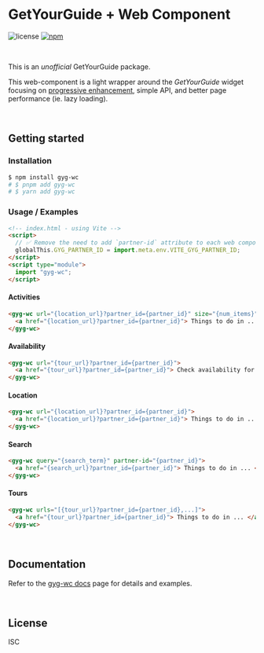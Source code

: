 # GetYourGuide + Web Component

![license](https://img.shields.io/npm/l/gyg-wc?style=flat-square)
[![npm](https://img.shields.io/npm/v/gyg-wc?style=flat-square)](https://www.npmjs.com/package/gyg-wc)

&nbsp;

This is an _unofficial_ GetYourGuide package.

This web-component is a light wrapper around the _GetYourGuide_ widget focusing on [progressive enhancement](https://developer.mozilla.org/en-US/docs/Glossary/Progressive_Enhancement), simple API, and better page performance (ie. lazy loading).

&nbsp;

## Getting started

### Installation

```bash
$ npm install gyg-wc
# $ pnpm add gyg-wc
# $ yarn add gyg-wc
```

### Usage / Examples

```html
<!-- index.html - using Vite -->
<script>
  // ✅ Remove the need to add `partner-id` attribute to each web component
  globalThis.GYG_PARTNER_ID = import.meta.env.VITE_GYG_PARTNER_ID;
</script>
<script type="module">
  import "gyg-wc";
</script>
```

#### Activities

```html
<gyg-wc url="{location_url}?partner_id={partner_id}" size="{num_items}">
  <a href="{location_url}?partner_id={partner_id}"> Things to do in ... </a>
</gyg-wc>
```

#### Availability

```html
<gyg-wc url="{tour_url}?partner_id={partner_id}">
  <a href="{tour_url}?partner_id={partner_id}"> Check availability for ... </a>
</gyg-wc>
```

#### Location

```html
<gyg-wc url="{location_url}?partner_id={partner_id}">
  <a href="{location_url}?partner_id={partner_id}"> Things to do in ... </a>
</gyg-wc>
```

#### Search

```html
<gyg-wc query="{search_term}" partner-id="{partner_id}">
  <a href="{search_url}?partner_id={partner_id}"> Things to do in ... </a>
</gyg-wc>
```

#### Tours

```html
<gyg-wc urls="[{tour_url}?partner_id={partner_id},...]">
  <a href="{tour_url}?partner_id={partner_id}"> Things to do in ... </a>
</gyg-wc>
```

&nbsp;

## Documentation

Refer to the [gyg-wc docs](https://github.com/theisel/getyourguide/blob/main/packages/gyg-wc/docs/README.md) page for details and examples.

&nbsp;

## License

ISC
